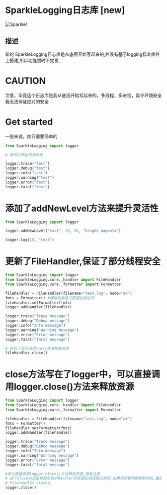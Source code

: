 # SparkleLogging日志库 [new]

![Sparkle!](picture_pixiv_116702098_0.jpg)

## 描述

新的 SparkleLogging日志库是从底层开始写起来的,并没有基于logging标准库往上搭建,所以功能暂时不完善,

# CAUTION

注意，毕竟这个日志库是我从底层开始写起来的，多线程，多进程，异步环境安全我无法保证绝对的安全

# Get started

一般来说，你只需要简单的

```python
from SparkleLogging import logger

# 就可以开始记录日志

logger.trace("test")
logger.debug("test")
logger.info("test")
logger.warning("test")
logger.error("test")
logger.fatal("test")

```

# 添加了addNewLevel方法来提升灵活性

```python
from SparkleLogging import logger

logger.addNewLevel("test", 25, 91, "bright_magenta")

logger.log(15, "test")
```

# 更新了FileHandler,保证了部分线程安全

```python
from SparkleLogging import logger
from SparkleLogging.core._handler import FileHandler
from SparkleLogging.core._formatter import Formatter

filehandler = FileHandler(filename="test.log", mode="a+")
fmts = Formatter() #懒得设置格式直接这样也行
filehandler.setFormatter(fmts)
logger.addHandler(filehandler)

logger.trace("Trace message")
logger.debug("Debug message")
logger.info("Info message")
logger.warning("Warning message")
logger.error("Error message")
logger.fatal("fatal message")

# 别忘了显示调用close方法释放资源
filehandler.close()
```

# close方法写在了logger中，可以直接调用logger.close()方法来释放资源

```python
from SparkleLogging import logger
from SparkleLogging.core._handler import FileHandler
from SparkleLogging.core._formatter import Formatter

filehandler = FileHandler(filename="test.log", mode="a+")
fmts = Formatter()
filehandler.setFormatter(fmts)
logger.addHandler(filehandler)

logger.trace("Trace message")
logger.debug("Debug message")
logger.info("Info message")
logger.warning("Warning message")
logger.error("Error message")
logger.fatal("fatal message")

#可以直接调用logger.close()方法释放资源,但是注意
# 这个close方法是释放所有的handler的资源比如线程之类的,如果你想要精确控制时机,最好还是手动调用每个handler的close方法
# fliehandler.close()
logger.close()
```